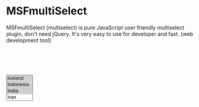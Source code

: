 # MSFmultiSelect
MSFmultiSelect (multiselect) is pure JavaScript user friendly multiselect plugin, don't need jQuery. It's very easy to use for developer and fast. (web development tool)

<pre><code>
<script src="MSFmultiSelect.js"></script>
<link rel="stylesheet" type="text/css" href="MSFmultiSelect.css"/>
<div id='myselect'>
<select id='muliselect' name='countries[]' multiple='multiple'>
<option value='1' selected='selected'>Iceland</option>
<option value='2' selected='selected'>Indonesia</option>
<option value='3' selected='selected'>India</option>
<option value='4'>Iran</option>
<option value='5'>Iraq</option>
<option value='6'>Ireland</option>
<option value='7'>Isle of Man</option>
<option value='8'>Israel</option>
</select>
</div>
</code></pre>
